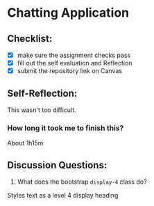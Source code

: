 Chatting Application
=====================

## Checklist:
- [x] make sure the assignment checks pass
- [x] fill out the self evaluation and Reflection
- [x] submit the repository link on Canvas

## Self-Reflection:
<!-- Write your self-reflection under this line -->
This wasn't too difficult.

### How long it took me to finish this?
About 1h15m

## Discussion Questions:
1. What does the bootstrap `display-4` class do?

Styles text as a level 4 display heading
